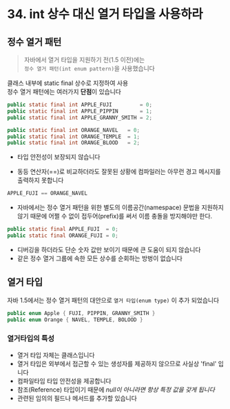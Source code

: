 # 34. int 상수 대신 열거 타입을 사용하라
## 정수 열거 패턴
> 자바에서 열거 타입을 지원하기 전(1.5 이전)에는 <br/>
> `정수 열거 패턴(int enum pattern)`을 사용했습니다

클래스 내부에 static final 상수로 지정하여 사용<br/>
정수 열거 패턴에는 여러가지 **단점**이 있습니다

```java
public static final int APPLE_FUJI         = 0;
public static final int APPLE_PIPPIN       = 1;
public static final int APPLE_GRANNY_SMITH = 2;

public static final int ORANGE_NAVEL   = 0;
public static final int ORANGE_TEMPLE  = 1;
public static final int ORANGE_BLOOD   = 2;
```


* 타입 안전성이 보장되지 않습니다

* 동등 연산자(==)로 비교하더라도 잘못된 상황에 컴파일러는 아무런 경고 메시지를 출력하지 못합니다
```java
APPLE_FUJI == ORANGE_NAVEL
```
* 자바에서는 정수 열거 패턴을 위한 별도의 이름공간(namespace) 문법을 지원하지 않기 때문에 어쩔 수 없이 접두어(prefix)를 써서 이름 충돌을 방지해야만 한다.

```java
public static final APPLE_FUJI  = 0;
public static final ORANGE_FUJI = 0;
```

* 디버깅을 하더라도 단순 숫자 값만 보이기 때문에 큰 도움이 되지 않습니다
* 같은 정수 열거 그룹에 속한 모든 상수를 순회하는 방벙이 없습니다

## 열거 타입
자바 1.5에서는 정수 열거 패턴의 대안으로 `열거 타입(enum type)` 이 추가 되었습니다

```java
public enum Apple { FUJI, PIPPIN, GRANNY_SMITH }
public enum Orange { NAVEL, TEMPLE, BOLOOD }
```

### 열거타입의 특성
* 열거 타입 자체는 클래스입니다
* 열거 타입은 외부에서 접근할 수 있는 생성자를 제공하지 않으므로 사실상 'final' 입니다
* 컴파일타임 타입 안전성을 제공합니다 
* 참조(Reference) 타입이기 때문에 *null이 아니라면 항상 특정 값을 갖게 됩니다* 
* 관련된 임의의 필드나 메서드를 추가할 있습니다
